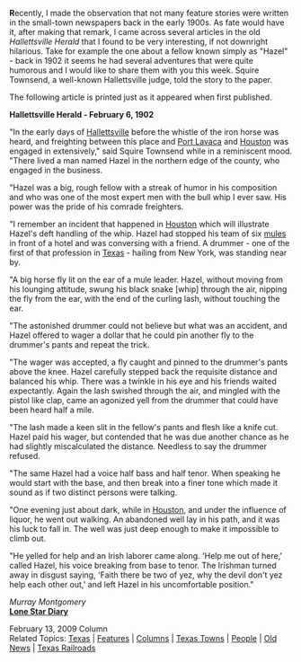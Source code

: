 
**R**ecently, 
I made the observation that not many feature stories were written in the small-town 
newspapers back in the early 1900s. As fate would have it, after making that remark, 
I came across several articles in the old *Hallettsville Herald* that I found 
to be very interesting, if not downright hilarious. Take for example the 
one about a fellow known simply as "Hazel" - back in 1902 it seems he had several 
adventures that were quite humorous and I would like to share them with you this 
week. Squire Townsend, a well-known Hallettsville judge, told the story to the 
paper. 

The following article is printed just as it appeared when first 
published. 

**Hallettsville Herald - February 6, 1902**

"In 
the early days of [Hallettsville](../TOWNS/Hallettsville/Hallettsville.htm) 
before the whistle of the iron horse was heard, and freighting between this place 
and [Port Lavaca](../TexasGulfCoastTowns/Port-Lavaca-Texas.htm) and 
[Houston](../Houston/Houston_Texas.htm) was engaged in extensively," 
said Squire Townsend while in a reminiscent mood. "There lived a man named Hazel 
in the northern edge of the county, who engaged in the business.

"Hazel 
was a big, rough fellow with a streak of humor in his composition and who was 
one of the most expert men with the bull whip I ever saw. His power was the pride 
of his comrade freighters. 

"I remember an incident that happened in [Houston](../Houston/Houston_Texas.htm) 
which will illustrate Hazel's deft handling of the whip. Hazel had stopped his 
team of six [mules](../ClayCoppedge/Mule.htm) in front of a hotel and 
was conversing with a friend. A drummer - one of the first of that profession 
in [Texas](../default.htm) \- hailing from New York, was standing near 
by.

"A big horse fly lit on the ear of a mule leader. Hazel, without moving 
from his lounging attitude, swung his black snake \[whip\] through the air, nipping 
the fly from the ear, with the end of the curling lash, without touching the ear.

 
"The astonished drummer could not believe but what was an accident, and Hazel 
offered to wager a dollar that he could pin another fly to the drummer's pants 
and repeat the trick.

 "The wager was accepted, a fly caught and pinned 
to the drummer's pants above the knee. Hazel carefully stepped back the requisite 
distance and balanced his whip. There was a twinkle in his eye and his friends 
waited expectantly. Again the lash swished through the air, and mingled with the 
pistol like clap, came an agonized yell from the drummer that could have been 
heard half a mile. 

"The lash made a keen slit in the fellow's pants and 
flesh like a knife cut. Hazel paid his wager, but contended that he was due another 
chance as he had slightly miscalculated the distance. Needless to say the drummer 
refused. 

"The same Hazel had a voice half bass and half tenor. When speaking 
he would start with the base, and then break into a finer tone which made it sound 
as if two distinct persons were talking. 

"One evening just about dark, 
while in [Houston](../Houston/Houston_Texas.htm), and under the influence 
of liquor, he went out walking. An abandoned well lay in his path, and it was 
his luck to fall in. The well was just deep enough to make it impossible to climb 
out. 

"He yelled for help and an Irish laborer came along. 'Help me out 
of here,' called Hazel, his voice breaking from base to tenor. The Irishman turned 
away in disgust saying, 'Faith there be two of yez, why the devil don't yez help 
each other out,' and left Hazel in his uncomfortable position." 

 *Murray 
Montgomery*  
 [**Lone Star Diary**](../DEPARTMENTS/Guest_Columnists/Times_past/Times_Past_column.htm)

February 
13, 2009 Column   
Related 
Topics: [Texas](../default.htm) 
| [Features](../FEATURES/features.htm) | [Columns](../FEATURES/Writers.htm) 
| [Texas Towns](../TOWNS/towns.htm) | [People](../FEATURES/features_Texas_personalites_archives.htm) 
| [Old News](../DEPARTMENTS/Old_News/TexasTownsOldNews.htm) | [Texas Railroads](../TexasRailroads/TexasRailroads.htm)

